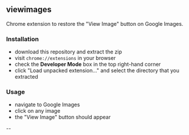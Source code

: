 ## viewimages
Chrome extension to restore the "View Image" button on Google Images.

### Installation
 - download this repository and extract the zip
 - visit `chrome://extensions` in your browser
 - check the **Developer Mode** box in the top right-hand corner
 - click "Load unpacked extension..." and select the directory that you extracted
 
### Usage
 - navigate to Google Images
 - click on any image
 - the "View Image" button should appear
 
 
 -- 
